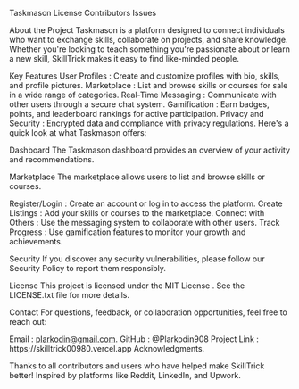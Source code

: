 
Taskmason
License
Contributors
Issues

About the Project
Taskmason is a platform designed to connect individuals who want to exchange skills, collaborate on projects, and share knowledge. Whether you're looking to teach something you're passionate about or learn a new skill, SkillTrick makes it easy to find like-minded people.

Key Features
User Profiles : Create and customize profiles with bio, skills, and profile pictures.
Marketplace : List and browse skills or courses for sale in a wide range of categories.
Real-Time Messaging : Communicate with other users through a secure chat system.
Gamification : Earn badges, points, and leaderboard rankings for active participation.
Privacy and Security : Encrypted data and compliance with privacy regulations.
Here's a quick look at what Taskmason offers:

Dashboard
The Taskmason dashboard provides an overview of your activity and recommendations.

Marketplace
The marketplace allows users to list and browse skills or courses.

Register/Login : Create an account or log in to access the platform.
Create Listings : Add your skills or courses to the marketplace.
Connect with Others : Use the messaging system to collaborate with other users.
Track Progress : Use gamification features to monitor your growth and achievements.

Security
If you discover any security vulnerabilities, please follow our Security Policy to report them responsibly.

License
This project is licensed under the MIT License . See the LICENSE.txt file for more details.

Contact
For questions, feedback, or collaboration opportunities, feel free to reach out:

Email : plarkodin@gmail.com.
GitHub : @Plarkodin908
Project Link : https;//skilltrick00980.vercel.app
Acknowledgments.

Thanks to all contributors and users who have helped make SkillTrick better!
Inspired by platforms like Reddit, LinkedIn, and Upwork.
